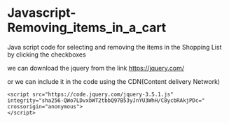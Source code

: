 # Javascript-Removing_items_in_a_cart
Java script code for selecting and removing the items in the Shopping List by clicking the checkboxes

we can download the jquery from the link https://jquery.com/


or we can include it in the code using the CDN(Content delivery Network)



    <script src="https://code.jquery.com/jquery-3.5.1.js"
    integrity="sha256-QWo7LDvxbWT2tbbQ97B53yJnYU3WhH/C8ycbRAkjPDc="
    crossorigin="anonymous">
    </script>
